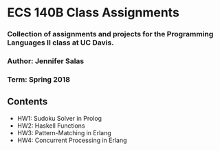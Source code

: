 # ECS 140B Class Assignments
### Collection of assignments and projects for the Programming Languages II class at UC Davis.

### Author: Jennifer Salas
### Term: Spring 2018

## Contents

- HW1: Sudoku Solver in Prolog
- HW2: Haskell Functions
- HW3: Pattern-Matching in Erlang
- HW4: Concurrent Processing in Erlang
